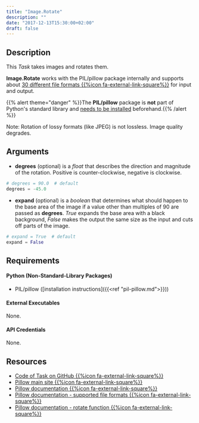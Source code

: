 ```yaml
---
title: "Image.Rotate"
description: ""
date: "2017-12-13T15:30:00+02:00"
draft: false
---
```


## Description

This *Task* takes images and rotates them.

**Image.Rotate** works with the PIL/pillow package internally and supports about <a href="http://pillow.readthedocs.io/en/stable/handbook/image-file-formats.html" target="_blank">30 different file formats {{%icon fa-external-link-square%}}</a> for input and output.

{{% alert theme="danger" %}}The **PIL/pillow** package is **not** part of Python's standard library and <a href="https://docs.droppy.eberl.se/articles/pil-pillow/">needs to be installed</a> beforehand.{{% /alert %}}

Note: Rotation of lossy formats (like JPEG) is not lossless. Image quality degrades.

## Arguments

- **degrees** (optional) is a *float* that describes the direction and magnitude of the rotation. Positive is counter-clockwise, negative is clockwise.

```python
# degrees = 90.0  # default
degrees = -45.0
```

- **expand** (optional) is a *boolean* that determines what should happen to the base area of the image if a value other than multiples of 90 are passed as **degrees**. *True* expands the base area with a black background, *False* makes the output the same size as the input and cuts off parts of the image.

```python
# expand = True  # default
expand = False
```

## Requirements

#### Python (Non-Standard-Library Packages)

- PIL/pillow ([installation instructions]({{<ref "pil-pillow.md">}}))

#### External Executables

None.

#### API Credentials

None.

## Resources

- <a href="https://github.com/geberl/droppy-workspace/blob/master/Tasks/Image.Rotate/task.py" target="_blank">Code of Task on GitHub {{%icon fa-external-link-square%}}</a>
- <a href="http://python-pillow.org" target="_blank">Pillow main site {{%icon fa-external-link-square%}}</a>
- <a href="http://pillow.readthedocs.io/en/stable/" target="_blank">Pillow documentation {{%icon fa-external-link-square%}}</a>
- <a href="http://pillow.readthedocs.io/en/stable/handbook/image-file-formats.html" target="_blank">Pillow documentation - supported file formats {{%icon fa-external-link-square%}}</a>
- <a href="http://pillow.readthedocs.io/en/stable/reference/Image.html?highlight=rotate#PIL.Image.Image.rotate" target="_blank">Pillow documentation - rotate function {{%icon fa-external-link-square%}}</a>